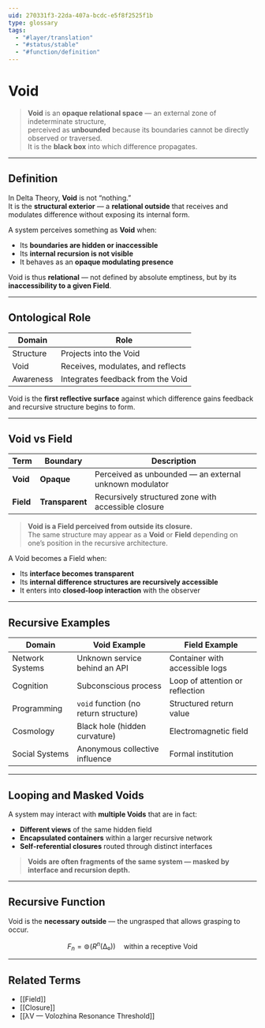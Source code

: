 ```yaml
---
uid: 270331f3-22da-407a-bcdc-e5f8f2525f1b
type: glossary
tags:
  - "#layer/translation"
  - "#status/stable"
  - "#function/definition"
---
```


# Void

> **Void** is an **opaque relational space** — an external zone of indeterminate structure,  
> perceived as **unbounded** because its boundaries cannot be directly observed or traversed.  
> It is the **black box** into which difference propagates.

---

## Definition

In Delta Theory, **Void** is not “nothing.”  
It is the **structural exterior** — a **relational outside** that receives and modulates difference without exposing its internal form.

A system perceives something as **Void** when:
- Its **boundaries are hidden or inaccessible**
- Its **internal recursion is not visible**
- It behaves as an **opaque modulating presence**

Void is thus **relational** — not defined by absolute emptiness, but by its **inaccessibility to a given Field**.

---

## Ontological Role

| Domain     | Role                                 |
|------------|--------------------------------------|
| Structure  | Projects into the Void               |
| Void       | Receives, modulates, and reflects    |
| Awareness  | Integrates feedback from the Void    |

Void is the **first reflective surface** against which difference gains feedback and recursive structure begins to form.

---

## Void vs Field

| Term   | Boundary     | Description                                      |
|--------|--------------|--------------------------------------------------|
| **Void**   | **Opaque**   | Perceived as unbounded — an external unknown modulator |
| **Field**  | **Transparent** | Recursively structured zone with accessible closure     |

> **Void is a Field perceived from outside its closure.**  
> The same structure may appear as a **Void** or **Field** depending on one’s position in the recursive architecture.

A Void becomes a Field when:
- Its **interface becomes transparent**
- Its **internal difference structures are recursively accessible**
- It enters into **closed-loop interaction** with the observer

---

## Recursive Examples

| Domain         | Void Example                          | Field Example                    |
|----------------|----------------------------------------|----------------------------------|
| Network Systems| Unknown service behind an API         | Container with accessible logs   |
| Cognition      | Subconscious process                  | Loop of attention or reflection  |
| Programming    | `void` function (no return structure)  | Structured return value          |
| Cosmology      | Black hole (hidden curvature)         | Electromagnetic field            |
| Social Systems | Anonymous collective influence         | Formal institution               |

---

## Looping and Masked Voids

A system may interact with **multiple Voids** that are in fact:

- **Different views** of the same hidden field
- **Encapsulated containers** within a larger recursive network
- **Self-referential closures** routed through distinct interfaces

> **Voids are often fragments of the same system — masked by interface and recursion depth.**

---

## Recursive Function

Void is the **necessary outside** — the ungrasped that allows grasping to occur.

$$
F_n = ⊚(R^n(∆₀)) \quad \text{within a receptive Void}
$$

---

## Related Terms

- [[Field]]
- [[Closure]]
- [[λV — Volozhina Resonance Threshold]]
